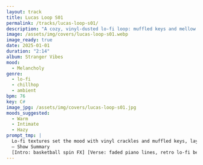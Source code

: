 ```yaml
---
layout: track
title: Lucas Loop S01
permalink: /tracks/lucas-loop-s01/
description: "A cozy, vinyl-dusted lo-fi loop: muffled keys and mellow guitar ride a gently compressed groove while soft synths and subtle bass pulses breathe underneath. Ambient tape noise and hazy samples drift in and out, warming everything with intimate nostalgia."
image: /assets/img/covers/lucas-loop-s01.webp
image_ready: true
date: 2025-01-01
duration: "2:14"
album: Stranger Vibes
mood:
  - Melancholy
genre:
  - lo-fi
  - chillhop
  - ambient
bpm: 76
key: C#
image_jpg: /assets/img/covers/lucas-loop-s01.jpg
moods_suggested:
  - Warm
  - Intimate
  - Hazy
prompt_tmp: |
  Lo-fi textures set the mood with vinyl crackles and muffled keys, layered under mellow guitar riffs and soft synths, A slightly compressed drum groove keeps a gentle pace, while bass pulses subtly, Ambient tape noise and hazy samples drift in and out, cultivating warmth and intimate nostalgia, Classical, Rock, Country
  – Show Summary
  [Intro: basketball spin FX] [Verse: faded piano lines, retro lo-fi beat] [Bridge: synth dissolve] [Outro: ambient swirl]
---
```

